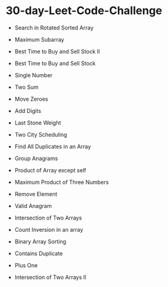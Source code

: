 # 30-day-Leet-Code-Challenge

 - Search in Rotated Sorted Array

 - Maximum Subarray
 
 - Best Time to Buy and Sell Stock II
 
 - Best Time to Buy and Sell Stock
 
 - Single Number

 - Two Sum

 - Move Zeroes
 
 - Add Digits

 - Last Stone Weight
 
 - Two City Scheduling
 
 - Find All Duplicates in an Array
 
 - Group Anagrams
 
 - Product of Array except self
 
 - Maximum Product of Three Numbers
 
 - Remove Element
 
 - Valid Anagram
 
 - Intersection of Two Arrays
 
 - Count Inversion in an array
 
 - Binary Array Sorting
 
 - Contains Duplicate
 
 - Plus One
 
 - Intersection of Two Arrays II



